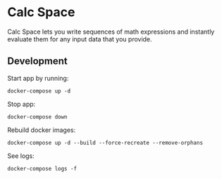 # Calc Space
Calc Space lets you write sequences of math expressions and instantly evaluate them for any input data that you provide.

## Development

Start app by running:
```
docker-compose up -d
```

Stop app:
```
docker-compose down
```

Rebuild docker images:
```
docker-compose up -d --build --force-recreate --remove-orphans
```

See logs:
```
docker-compose logs -f
```
